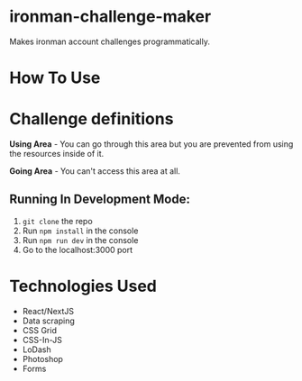 # ironman-challenge-maker

Makes ironman account challenges programmatically.

# How To Use
# Challenge definitions

**Using Area** - You can go through this area but you are prevented from using the resources inside of it. 

**Going Area** - You can't access this area at all.

## Running In Development Mode:
1. `git clone` the repo
2. Run `npm install` in the console
3. Run `npm run dev` in the console
4. Go to the localhost:3000 port



# Technologies Used

* React/NextJS
* Data scraping
* CSS Grid
* CSS-In-JS
* LoDash
* Photoshop
* Forms
